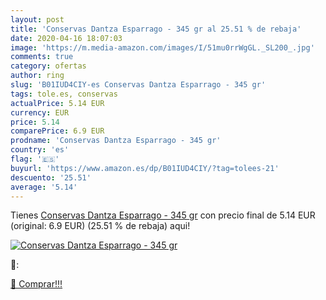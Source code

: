 ```yaml
---
layout: post
title: 'Conservas Dantza Esparrago - 345 gr al 25.51 % de rebaja'
date: 2020-04-16 18:07:03
image: 'https://m.media-amazon.com/images/I/51mu0rrWgGL._SL200_.jpg'
comments: true
category: ofertas
author: ring
slug: 'B01IUD4CIY-es Conservas Dantza Esparrago - 345 gr'
tags: tole.es, conservas
actualPrice: 5.14 EUR
currency: EUR
price: 5.14
comparePrice: 6.9 EUR
prodname: 'Conservas Dantza Esparrago - 345 gr'
country: 'es'
flag: '🇪🇸'
buyurl: 'https://www.amazon.es/dp/B01IUD4CIY/?tag=tolees-21'
descuento: '25.51'
average: '5.14'
---
```


Tienes [Conservas Dantza Esparrago - 345 gr](https://www.amazon.es/dp/B01IUD4CIY/?tag=tolees-21) con precio final de  5.14 EUR (original: 6.9 EUR) (25.51 %  de rebaja) aqui!

[![Conservas Dantza Esparrago - 345 gr](https://m.media-amazon.com/images/I/51mu0rrWgGL._SL200_.jpg)](https://www.amazon.es/dp/B01IUD4CIY/?tag=tolees-21)

🔎:


[🛒 Comprar!!!](https://www.amazon.es/dp/B01IUD4CIY/?tag=tolees-21)
